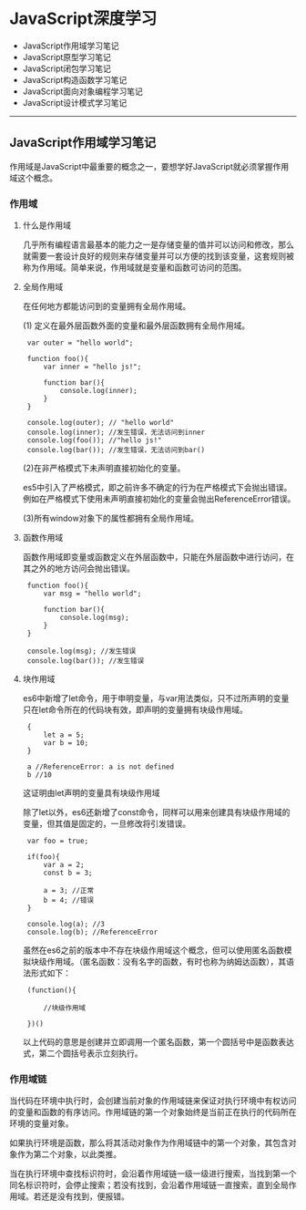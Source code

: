 # JavaScript深度学习
* JavaScript作用域学习笔记
* JavaScript原型学习笔记
* JavaScript闭包学习笔记
* JavaScript构造函数学习笔记
* JavaScript面向对象编程学习笔记
* JavaScript设计模式学习笔记
***
## JavaScript作用域学习笔记

作用域是JavaScript中最重要的概念之一，要想学好JavaScript就必须掌握作用域这个概念。
	
### 作用域

1. 什么是作用域

	几乎所有编程语言最基本的能力之一是存储变量的值并可以访问和修改，那么就需要一套设计良好的规则来存储变量并可以方便的找到该变量，这套规则被称为作用域。简单来说，作用域就是变量和函数可访问的范围。
		
2. 全局作用域

	在任何地方都能访问到的变量拥有全局作用域。
		
	(1) 定义在最外层函数外面的变量和最外层函数拥有全局作用域。
		
	 	var outer = "hello world"; 
	 		
	 	function foo(){
	 		var inner = "hello js!";
				
			function bar(){
				console.log(inner); 
			}				
 		}
	 		
	 	console.log(outer); // "hello world"
	 	console.log(inner); //发生错误，无法访问到inner
	 	console.log(foo()); //"hello js!"
	 	console.log(bar()); //发生错误，无法访问到bar()
	 	
	 (2)在非严格模式下未声明直接初始化的变量。
	 
	 es5中引入了严格模式，即之前许多不确定的行为在严格模式下会抛出错误。例如在严格模式下使用未声明直接初始化的变量会抛出ReferenceError错误。
	 	
	 (3)所有window对象下的属性都拥有全局作用域。
3. 函数作用域

	函数作用域即变量或函数定义在外层函数中，只能在外层函数中进行访问，在其之外的地方访问会抛出错误。
		
		
		function foo(){
			var msg = "hello world"; 
				
			function bar(){
				console.log(msg); 
			}
		}
			
		console.log(msg); //发生错误
		console.log(bar()); //发生错误
		
		
4. 块作用域

	es6中新增了let命令，用于申明变量，与var用法类似，只不过所声明的变量只在let命令所在的代码块有效，即声明的变量拥有块级作用域。
		
		
		{
			let a = 5; 
			var b = 10; 
		}
			
		a //ReferenceError: a is not defined
		b //10		
		
		
	这证明由let声明的变量具有块级作用域
	
	除了let以外，es6还新增了const命令，同样可以用来创建具有块级作用域的变量，但其值是固定的，一旦修改将引发错误。
	
		var foo = true; 
		
		if(foo){
			var a = 2; 
			const b = 3; 
			
			a = 3; //正常
			b = 4; //错误
		}	
		
		console.log(a); //3
		console.log(b); //ReferenceError
		
	虽然在es6之前的版本中不存在块级作用域这个概念，但可以使用匿名函数模拟块级作用域。（匿名函数：没有名字的函数，有时也称为纳姆达函数），其语法形式如下：
		
		
		(function(){
			
			//块级作用域
				
		})()
	
		
	以上代码的意思是创建并立即调用一个匿名函数，第一个圆括号中是函数表达式，第二个圆括号表示立刻执行。
		
### 作用域链

当代码在环境中执行时，会创建当前对象的作用域链来保证对执行环境中有权访问的变量和函数的有序访问。作用域链的第一个对象始终是当前正在执行的代码所在环境的变量对象。

如果执行环境是函数，那么将其活动对象作为作用域链中的第一个对象，其包含对象作为第二个对象，以此类推。

当在执行环境中查找标识符时，会沿着作用域链一级一级进行搜索，当找到第一个同名标识符时，会停止搜索；若没有找到，会沿着作用域链一直搜索，直到全局作用域。若还是没有找到，便报错。
